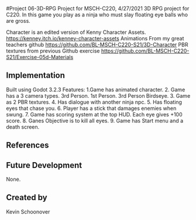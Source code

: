 #Project 06-3D-RPG
Project for MSCH-C220, 4/27/2021
3D RPG project for C220. 
In this game you play as a ninja who must slay floating eye balls who are gross.

Character is an edited version of Kenny Character Assets.
https://kenney.itch.io/kenney-character-assets
Animations From my great teachers github
https://github.com/BL-MSCH-C220-S21/3D-Character
PBR textures from previous Github exercise
https://github.com/BL-MSCH-C220-S21/Exercise-05d-Materials

## Implementation
Built using Godot 3.2.3
Features:
1.Game has animated character.
2. Game has a 3 camera types. 3rd Person. 1st Person. 3rd Person Birdseye.
3. Game as 2 PBR textures.
4. Has dialogue with another ninja npc.
5. Has floating eyes that chase you.
6. Player has a stick that damages enemies when swung.
7. Game has scoring system at the top HUD. Each eye gives +100 score.
8. Ganes Objective is to kill all eyes.
9. Game has Start menu and a death screen.

## References

## Future Development
None.

## Created by 
Kevin Schoonover
